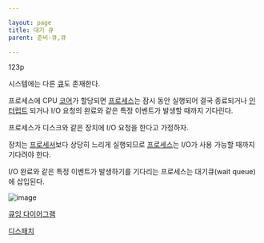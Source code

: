 ```yaml
---

layout: page
title: 대기 큐
parent: 준비-큐,큐

---
```



123p

시스템에는 다른 [큐](큐.md)도 존재한다.

프로세스에 CPU [코어](코어.md)가 할당되면 [프로세스](프로세스.md)는 잠시 동안 실행되어 결국 종료되거나 [인터럽트](인터럽트.md) 되거나 I/O 요청의 완료와 같은 특정 이벤트가 발생할 때까지 기다린다.

프로세스가 디스크와 같은 장치에 I/O 요청을 한다고 가정하자.

장치는 [프로세서](프로세서.md)보다 상당히 느리게 실행되므로 [프로세스](프로세스.md)는 I/O가 사용 가능할 때까지 기다려야 한다.

I/O 완료와 같은 특정 이벤트가 발생하기를 기다리는 프로세스는 대기큐(wait queue)에 삽입된다.

![image](https://user-images.githubusercontent.com/116250393/212086612-61996a32-ea72-41bc-a188-e167ba184708.png)

[큐잉 다이어그램](큐잉-다이어그램.md)

[디스패치](디스패치.md)